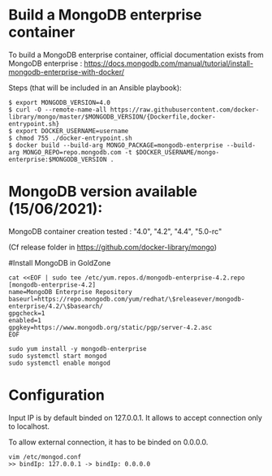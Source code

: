 # Build a MongoDB enterprise container
To build a MongoDB enterprise container, official documentation exists from MongoDB enterprise : https://docs.mongodb.com/manual/tutorial/install-mongodb-enterprise-with-docker/

Steps (that will be included in an Ansible playbook): 

    $ export MONGODB_VERSION=4.0
    $ curl -O --remote-name-all https://raw.githubusercontent.com/docker-library/mongo/master/$MONGODB_VERSION/{Dockerfile,docker-entrypoint.sh}
    $ export DOCKER_USERNAME=username
    $ chmod 755 ./docker-entrypoint.sh
    $ docker build --build-arg MONGO_PACKAGE=mongodb-enterprise --build-arg MONGO_REPO=repo.mongodb.com -t $DOCKER_USERNAME/mongo-enterprise:$MONGODB_VERSION .

# MongoDB version available (15/06/2021):

MongoDB container creation tested : "4.0", "4.2", "4.4", "5.0-rc"

(Cf release folder in https://github.com/docker-library/mongo)

#Install MongoDB in GoldZone
    
    cat <<EOF | sudo tee /etc/yum.repos.d/mongodb-enterprise-4.2.repo
    [mongodb-enterprise-4.2]
    name=MongoDB Enterprise Repository
    baseurl=https://repo.mongodb.com/yum/redhat/\$releasever/mongodb-enterprise/4.2/\$basearch/
    gpgcheck=1
    enabled=1
    gpgkey=https://www.mongodb.org/static/pgp/server-4.2.asc
    EOF    
    
    sudo yum install -y mongodb-enterprise
    sudo systemctl start mongod
    sudo systemctl enable mongod


# Configuration 

Input IP is by default binded on 127.0.0.1. It allows to accept connection only to localhost.

To allow external connection, it has to be binded on 0.0.0.0.

    vim /etc/mongod.conf
    >> bindIp: 127.0.0.1 -> bindIp: 0.0.0.0
    
    
 